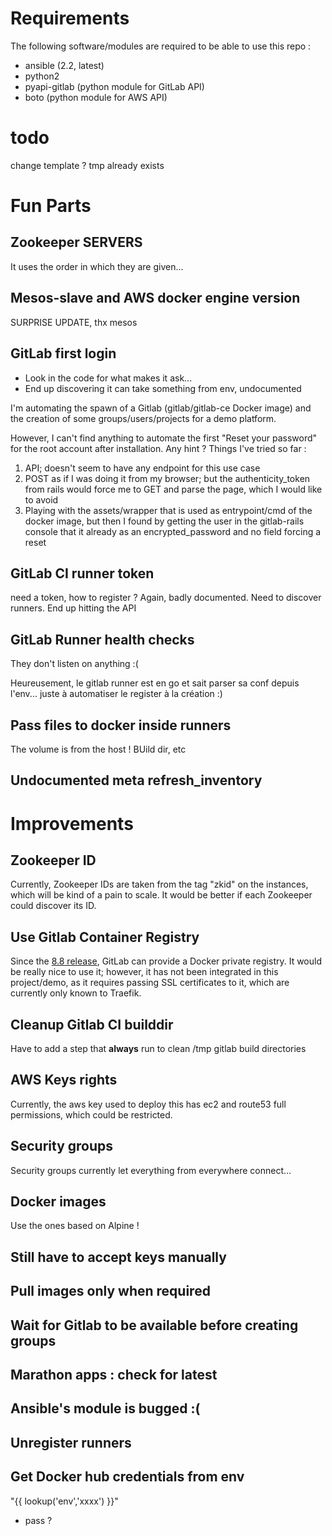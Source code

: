 # Requirements

The following software/modules are required to be able to use this repo :

- ansible (2.2, latest)
- python2
- pyapi-gitlab (python module for GitLab API)
- boto (python module for AWS API)

# todo

change template ? tmp already exists

# Fun Parts

## Zookeeper SERVERS

It uses the order in which they are given...

## Mesos-slave and AWS docker engine version

SURPRISE UPDATE, thx mesos

## GitLab first login

* Look in the code for what makes it ask...
* End up discovering it can take something from env, undocumented

I'm automating the spawn of a Gitlab (gitlab/gitlab-ce Docker image) and the
creation of some groups/users/projects for a demo platform.

However, I can't find anything to automate the first "Reset your password" for
the root account after installation.
Any hint ? Things I've tried so far :

1. API; doesn't seem to have any endpoint for this use case
2. POST as if I was doing it from my browser; but the authenticity_token from
   rails would force me to GET and parse the page, which I would like to avoid
3. Playing with the assets/wrapper that is used as entrypoint/cmd of the docker
   image, but then I found by getting the user in the gitlab-rails console that
   it already as an encrypted_password and no field forcing a reset

## GitLab CI runner token

need a token, how to register ? Again, badly documented.
Need to discover runners. End up hitting the API

## GitLab Runner health checks

They don't listen on anything :(

Heureusement, le gitlab runner est en go et sait parser sa conf depuis l'env...
juste à automatiser le register à la création :)

## Pass files to docker inside runners

The volume is from the host ! BUild dir, etc

## Undocumented meta refresh_inventory

# Improvements

## Zookeeper ID

Currently, Zookeeper IDs are taken from the tag "zkid" on the instances, which
will be kind of a pain to scale. It would be better if each Zookeeper could
discover its ID.

## Use Gitlab Container Registry

Since the [8.8
release](https://about.gitlab.com/2016/05/23/gitlab-container-registry/),
GitLab can provide a Docker private registry. It would be really nice to use
it; however, it has not been integrated in this project/demo, as it requires
passing SSL certificates to it, which are currently only known to Traefik.

## Cleanup Gitlab CI builddir

Have to add a step that **always** run to clean /tmp gitlab build directories

## AWS Keys rights

Currently, the aws key used to deploy this has ec2 and route53 full
permissions, which could be restricted.

## Security groups

Security groups currently let everything from everywhere connect...

## Docker images

Use the ones based on Alpine !

## Still have to accept keys manually

## Pull images only when required

## Wait for Gitlab to be available before creating groups

## Marathon apps : check for latest

## Ansible's module is bugged :(

## Unregister runners

## Get Docker hub credentials from env

"{{ lookup('env','xxxx') }}"

+ pass ?
